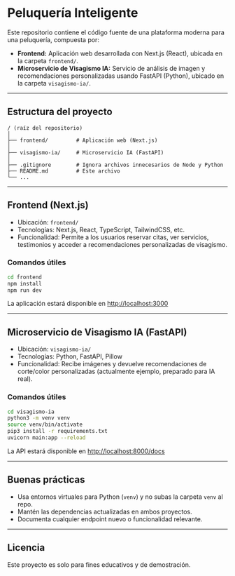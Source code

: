 # Peluquería Inteligente

Este repositorio contiene el código fuente de una plataforma moderna para una peluquería, compuesta por:

- **Frontend:** Aplicación web desarrollada con Next.js (React), ubicada en la carpeta `frontend/`.
- **Microservicio de Visagismo IA:** Servicio de análisis de imagen y recomendaciones personalizadas usando FastAPI (Python), ubicado en la carpeta `visagismo-ia/`.

---

## Estructura del proyecto

```
/ (raíz del repositorio)
│
├── frontend/         # Aplicación web (Next.js)
│
├── visagismo-ia/     # Microservicio IA (FastAPI)
│
├── .gitignore        # Ignora archivos innecesarios de Node y Python
├── README.md         # Este archivo
└── ...
```

---

## Frontend (Next.js)

- Ubicación: `frontend/`
- Tecnologías: Next.js, React, TypeScript, TailwindCSS, etc.
- Funcionalidad: Permite a los usuarios reservar citas, ver servicios, testimonios y acceder a recomendaciones personalizadas de visagismo.

### Comandos útiles
```bash
cd frontend
npm install
npm run dev
```

La aplicación estará disponible en [http://localhost:3000](http://localhost:3000)

---

## Microservicio de Visagismo IA (FastAPI)

- Ubicación: `visagismo-ia/`
- Tecnologías: Python, FastAPI, Pillow
- Funcionalidad: Recibe imágenes y devuelve recomendaciones de corte/color personalizadas (actualmente ejemplo, preparado para IA real).

### Comandos útiles
```bash
cd visagismo-ia
python3 -m venv venv
source venv/bin/activate
pip3 install -r requirements.txt
uvicorn main:app --reload
```

La API estará disponible en [http://localhost:8000/docs](http://localhost:8000/docs)

---

## Buenas prácticas
- Usa entornos virtuales para Python (`venv`) y no subas la carpeta `venv` al repo.
- Mantén las dependencias actualizadas en ambos proyectos.
- Documenta cualquier endpoint nuevo o funcionalidad relevante.

---

## Licencia
Este proyecto es solo para fines educativos y de demostración. 